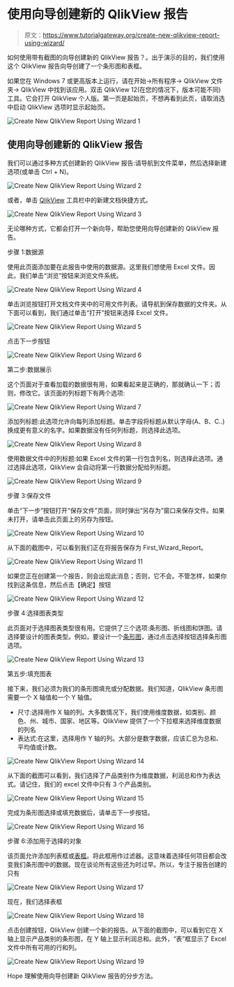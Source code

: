 # 使用向导创建新的 QlikView 报告

> 原文：<https://www.tutorialgateway.org/create-new-qlikview-report-using-wizard/>

如何使用带有截图的向导创建新的 QlikView 报告？。出于演示的目的，我们使用这个 QlikView 报告向导创建了一个条形图和表框。

如果您在 Windows 7 或更高版本上运行，请在开始->所有程序-> QlikView 文件夹-> QlikView 中找到该应用。双击 QlikView 12(在您的情况下，版本可能不同)工具。它会打开 QlikView 个人版。第一页是起始页，不想再看到此页，请取消选中启动 QlikView 选项时显示起始页。

![Create New QlikView Report Using Wizard 1](img/0b47f5f7018f8ff43ef743efaac5bfe6.png)

## 使用向导创建新的 QlikView 报告

我们可以通过多种方式创建新的 QlikView 报告:请导航到文件菜单，然后选择新建选项(或单击 Ctrl + N)。

![Create New QlikView Report Using Wizard 2](img/894c659bba845198f91884b939404444.png)

或者，单击 [QlikView](https://www.tutorialgateway.org/qlikview-tutorial/) 工具栏中的新建文档快捷方式。

![Create New QlikView Report Using Wizard 3](img/e59473b24c58fa077ffc3c7ae653808a.png)

无论哪种方式，它都会打开一个新向导，帮助您使用向导创建新的 QlikView 报告。

步骤 1:数据源

使用此页面添加要在此报告中使用的数据源。这里我们想使用 Excel 文件。因此，我们单击“浏览”按钮来浏览文件系统。

![Create New QlikView Report Using Wizard 4](img/12f654b08b34b78eb3974041543ca8fe.png)

单击浏览按钮打开文档文件夹中的可用文件列表。请导航到保存数据的文件夹。从下面可以看到，我们通过单击“打开”按钮来选择 Excel 文件。

![Create New QlikView Report Using Wizard 5](img/4bca154514928309507d08675ae74b65.png)

点击下一步按钮

![Create New QlikView Report Using Wizard 6](img/6ae0226fb931be03dbd464f8f393e7b1.png)

第二步:数据展示

这个页面对于查看加载的数据很有用，如果看起来是正确的，那就确认一下；否则，修改它。该页面的列标题下有两个选项:

![Create New QlikView Report Using Wizard 7](img/221adf3dc0bd579473d8d2c9a9e3fd00.png)

添加列标题:此选项允许向每列添加标题。单击字段将标题从默认字母(A、B、C..)换成更有意义的名字。如果数据没有任何列标题，则选择此选项。

![Create New QlikView Report Using Wizard 8](img/94a4fb26f08a92dd1d2df77bfd322da7.png)

使用数据文件中的列标题:如果 Excel 文件的第一行包含列名，则选择此选项。通过选择此选项，QlikView 会自动将第一行数据分配给列标题。

![Create New QlikView Report Using Wizard 9](img/d4dbd063cc4332d219d8208681c2c170.png)

步骤 3:保存文件

单击“下一步”按钮打开“保存文件”页面，同时弹出“另存为”窗口来保存文件。如果未打开，请单击此页面上的另存为按钮。

![Create New QlikView Report Using Wizard 10](img/b07c9d304a1b1e2ec2e30d247f8b4b6c.png)

从下面的截图中，可以看到我们正在将报告保存为 First_Wizard_Report。

![Create New QlikView Report Using Wizard 11](img/d42f6bc69ab5039277d5a9ca1f56643e.png)

如果您正在创建第一个报告，则会出现此消息；否则，它不会。不管怎样，如果你找到这条信息，然后点击【确定】按钮

![Create New QlikView Report Using Wizard 12](img/6252af29a1f0cb774741487e7a4a8420.png)

步骤 4:选择图表类型

此页面对于选择图表类型很有用。它提供了三个选项:条形图、折线图和饼图。请选择要设计的图表类型。例如，要设计一个[条形图](https://www.tutorialgateway.org/bar-chart-in-qlikview/)，通过点击选择按钮选择条形图选项。

![Create New QlikView Report Using Wizard 13](img/4248794be0c4d6ff5b61a411a0192b76.png)

第五步:填充图表

接下来，我们必须为我们的条形图填充或分配数据。我们知道，QlikView 条形图需要一个 X 轴值和一个 Y 轴值。

*   尺寸:选择用作 X 轴的列。大多数情况下，我们使用维度数据，如类别、颜色、州、城市、国家、地区等。QlikView 提供了一个下拉框来选择维度数据的列名
*   表达式:在这里，选择用作 Y 轴的列。大部分是数字数据，应该汇总为总和、平均值或计数。

![Create New QlikView Report Using Wizard 14](img/c32261b1e5792d3442ec65028309e739.png)

从下面的截图可以看到，我们选择了产品类别作为维度数据，利润总和作为表达式。请记住，我们的 excel 文件中只有 3 个产品类别。

![Create New QlikView Report Using Wizard 15](img/e006b397425300a17b3934da41065f78.png)

完成为条形图选择或填充数据后，请单击下一步按钮。

![Create New QlikView Report Using Wizard 16](img/43a4337b4119c4cb83147f6b7363c546.png)

步骤 6:添加用于选择的对象

该页面允许添加列表框或[表框](https://www.tutorialgateway.org/creating-table-box-in-qlikview/)。将此框用作过滤器。这意味着选择任何项目都会改变我们条形图中的数据。现在谈论所有这些还为时过早。所以，专注于报告创建的只有

![Create New QlikView Report Using Wizard 17](img/a24f45f1c52a769a969b83c03154791c.png)

现在，我们选择表框

![Create New QlikView Report Using Wizard 18](img/10ca68d6c71ac07344cdf4c1a3d32f23.png)

点击创建按钮，QlikView 创建一个新的报告。从下面的截图中，可以看到它在 X 轴上显示产品类别的条形图，在 Y 轴上显示利润总和。此外，“表”框显示了 Excel 文件中所有可用的行和列。

![Create New QlikView Report Using Wizard 19](img/3d93038e43e375236772d91326c58d12.png)

Hope 理解使用向导创建新 QlikView 报告的分步方法。